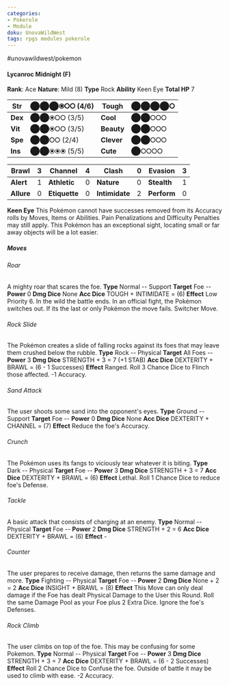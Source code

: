 ```yaml
---
categories:
- Pokerole
- Module
doku: UnovaWildWest
tags: rpgs modules pokerole
---
```

#unovawildwest/pokemon 

#### Lycanroc Midnight (F)

**Rank**: Ace
**Nature**: Mild (8)
**Type** Rock
**Ability** Keen Eye
**Total HP** 7

| **Str** | ⬤⬤⬤⦿⭘⭘ (4/6) | **Tough** |  ⬤⬤⬤⬤⭘
|---------|---------------|-----------|--------
| **Dex** | ⬤⬤⦿⭘⭘ (3/5) | **Cool** |  ⬤⬤⭘⭘⭘
| **Vit** | ⬤⬤⦿⭘⭘ (3/5) | **Beauty** |  ⬤⬤⭘⭘⭘
| **Spe** | ⬤⬤⭘⭘ (2/4) | **Clever** |  ⬤⬤⭘⭘⭘
| **Ins** | ⬤⬤⦿⦿⦿ (5/5) | **Cute** |  ⬤⭘⭘⭘⭘

| **Brawl** |  3 | **Channel** | 4 | **Clash** |  0 | **Evasion** | 3
|-----------|----|-------------|---|-----------|----|-------------|---
| **Alert** |  1 | **Athletic** | 0 | **Nature** | 0 | **Stealth** | 1
| **Allure** | 0 | **Etiquette** | 0 | **Intimidate** | 2 | **Perform** | 0

**Keen Eye** This Pokémon cannot have successes removed from its Accuracy rolls by Moves, Items or Abilities. Pain Penalizations and Difficulty Penalties may still apply.
This Pokémon has an exceptional sight, locating small or far away objects will be a lot easier.

##### Moves

###### Roar
A mighty roar that scares the foe.
**Type** Normal -- Support
**Target** Foe -- **Power** 0
**Dmg Dice** None
**Acc Dice** TOUGH + INTIMIDATE = (6)
**Effect** Low Priority 6. In the wild the battle ends. In an official fight, the Pokémon switches out. If its the last or only Pokémon the move fails. Switcher Move.

###### Rock Slide
The Pokémon creates a slide of falling rocks against its foes that may leave them crushed below the rubble.
**Type** Rock -- Physical
**Target** All Foes -- **Power** 3
**Dmg Dice** STRENGTH + 3 = 7 (+1 STAB)
**Acc Dice** DEXTERITY + BRAWL = (6 - 1 Successes)
**Effect** Ranged. Roll 3 Chance Dice to Flinch those affected. -1 Accuracy.

###### Sand Attack
The user shoots some sand into the opponent's eyes.
**Type** Ground -- Support
**Target** Foe -- **Power** 0
**Dmg Dice** None
**Acc Dice** DEXTERITY + CHANNEL = (7)
**Effect** Reduce the foe's Accuracy.

###### Crunch
The Pokémon uses its fangs to viciously tear whatever it is biting.
**Type** Dark -- Physical
**Target** Foe -- **Power** 3
**Dmg Dice** STRENGTH + 3 = 7
**Acc Dice** DEXTERITY + BRAWL = (6)
**Effect** Lethal. Roll 1 Chance Dice to reduce foe's Defense.

###### Tackle
A basic attack that consists of charging at an enemy.
**Type** Normal -- Physical
**Target** Foe -- **Power** 2
**Dmg Dice** STRENGTH + 2 = 6
**Acc Dice** DEXTERITY + BRAWL = (6)
**Effect** -

###### Counter
The user prepares to receive damage, then returns the same damage and more.
**Type** Fighting -- Physical
**Target** Foe -- **Power** 2
**Dmg Dice** None + 2 = 2
**Acc Dice** INSIGHT + BRAWL = (8)
**Effect** This Move can only deal damage if the Foe has dealt Physical Damage to the User this Round. Roll the same Damage Pool as your Foe plus 2 Extra Dice. Ignore the foe's Defenses.

###### Rock Climb
The user climbs on top of the foe. This may be confusing for some Pokemon.
**Type** Normal -- Physical
**Target** Foe -- **Power** 3
**Dmg Dice** STRENGTH + 3 = 7
**Acc Dice** DEXTERITY + BRAWL = (6 - 2 Successes)
**Effect** Roll 2 Chance Dice to Confuse the foe. Outside of battle it may be used to climb with ease. -2 Accuracy.